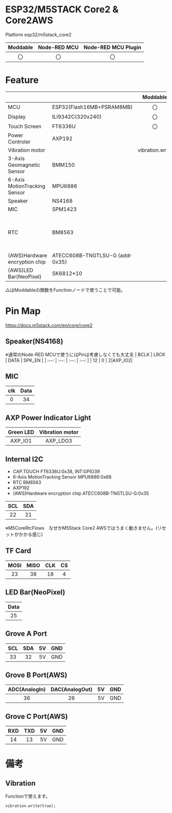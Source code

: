 # ESP32/M5STACK Core2 & Core2AWS
Platform esp32/m5stack_core2

|Moddable|Node-RED MCU|Node-RED MCU Plugin|
|:--:|:--:|:--:|
|〇|〇|〇|

# Feature
| | | Moddable | NodeRED MCU |備考|
|:--|:--|:--: |:--: |:--|
| MCU | ESP32(Flash16MB+PSRAM8MB) | 〇 | 〇 ||  
| Display |ILI9342C(320x240)| 〇|Dashboard||
| Touch Screen | FT6336U |〇|DashBoard||
|Power Controler|AXP192||||
|Vibration motor||vibration.write|△||
|3-Axis Geomagnetic Sensor|BMM150|||
|6-Axis MotionTracking Sensor|MPU6886|||
| Speaker |NS4168|  | audioout|  |
| MIC |SPM1423|  |  |  |
| RTC |BM8563|  |clock<br/>(NXP PF8503,Data:21,Clock:22)|BM8563はPF85563の互換品です|
|(AWS)Hardware encryption chip|ATECC608B-TNGTLSU-G (addr 0x35)||||
|(AWS)LED Bar(NeoPixel)|SK6812*10||neopixels||
△はModdableの関数をFunctionノードで使うことで可能。

# Pin Map
https://docs.m5stack.com/en/core/core2

## Speaker(NS4168) 
※通常のNode-RED MCUで使うにはPinは考慮しなくても大丈夫
| BCLK | LRCK | DATA | SPK_EN | 
| :--: | :--: | :--: | :--: |
| 12  | 0 | 2|AXP_IO2|
## MIC
| clk | Data|
| :--: |:--: |
| 0  |34|
## AXP Power Indicator Light
| Green LED | Vibration motor|
| :----: | :----: |
| AXP_IO1| AXP_LDO3|

## Internal I2C
- CAP.TOUCH FT6336U:0x38, INT:GPIO39
- 6-Axis MotionTracking Sensor MPU6886:0x68
- RTC BM8563
- AXP192
- (AWS)Hardware encryption chip ATECC608B-TNGTLSU-G:0x35

| SCL | SDA |
| :-: | :-: |
| 22  | 21  |
※M5CoreRtcFlows　なぜかM5Stack Core2 AWSではうまく動きません。(リセットがかかる感じ)

## TF Card
| MOSI | MISO | CLK | CS  |
| :--: | :--: | :-: | :-: |
| 23   | 38   | 18  | 4   |

## LED Bar(NeoPixel)
|Data|
|:--:|
|25|

## Grove A Port
| SCL | SDA | 5V  | GND |
| :-: | :-: | :-: | :-: |
| 33  | 32  | 5V  | GND |
## Grove B Port(AWS)
| ADC(AnalogIn) | DAC(AnalogOut) | 5V  | GND |
| :-: | :-: | :-: | :-: |
| 36  | 26  | 5V  | GND |
## Grove C Port(AWS)
| RXD | TXD | 5V  | GND |
| :-: | :-: | :-: | :-: |
| 14  | 13  | 5V  | GND |

# 備考
## Vibration
Functionで使えます。
```
vibration.write(true);
```